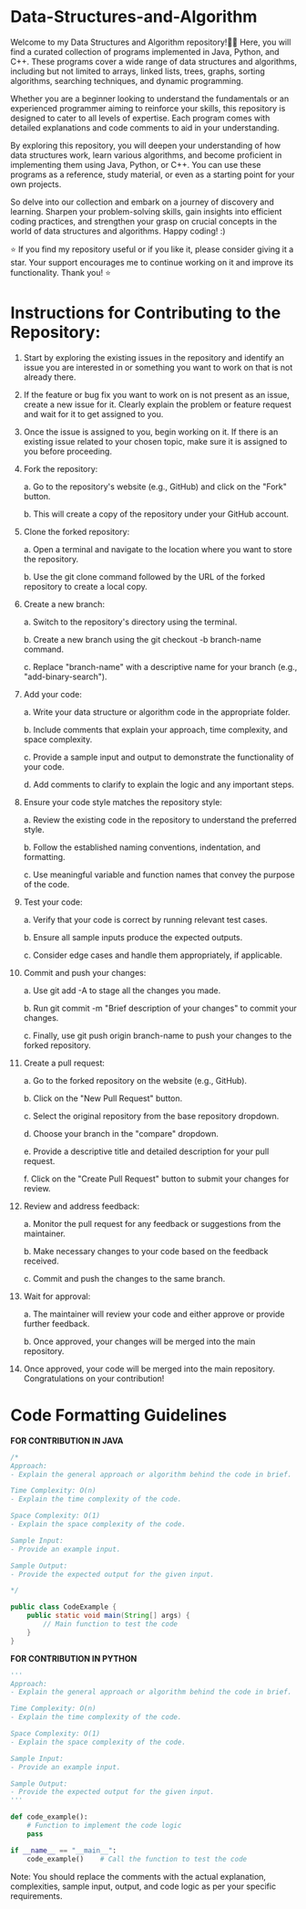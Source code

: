 # Data-Structures-and-Algorithm
Welcome to my Data Structures and Algorithm repository!👋🏻 Here, you will find a curated collection of programs implemented in Java, Python, and C++. These programs cover a wide range of data structures and algorithms, including but not limited to arrays, linked lists, trees, graphs, sorting algorithms, searching techniques, and dynamic programming.

Whether you are a beginner looking to understand the fundamentals or an experienced programmer aiming to reinforce your skills, this repository is designed to cater to all levels of expertise. Each program comes with detailed explanations and code comments to aid in your understanding. 

By exploring this repository, you will deepen your understanding of how data structures work, learn various algorithms, and become proficient in implementing them using Java, Python, or C++. You can use these programs as a reference, study material, or even as a starting point for your own projects.

So delve into our collection and embark on a journey of discovery and learning. Sharpen your problem-solving skills, gain insights into efficient coding practices, and strengthen your grasp on crucial concepts in the world of data structures and algorithms. Happy coding! :)

⭐️  If you find my repository useful or if you like it, please consider giving it a star. Your support encourages me to continue working on it and improve its functionality. Thank you!
⭐️

# Instructions for Contributing to the Repository:

1. Start by exploring the existing issues in the repository and identify an issue you are interested in or something you want to work on that is not already there.
2. If the feature or bug fix you want to work on is not present as an issue, create a new issue for it. Clearly explain the problem or feature request and wait for it to get assigned to you.
3. Once the issue is assigned to you, begin working on it. If there is an existing issue related to your chosen topic, make sure it is assigned to you before proceeding.
4. Fork the repository:
   
    a. Go to the repository's website (e.g., GitHub) and click on the "Fork" button.
   
    b. This will create a copy of the repository under your GitHub account.
   
5. Clone the forked repository:
   
    a. Open a terminal and navigate to the location where you want to store the repository.
   
    b. Use the git clone command followed by the URL of the forked repository to create a local copy.
   
6. Create a new branch:

    a. Switch to the repository's directory using the terminal.

    b. Create a new branch using the git checkout -b branch-name command.

    c. Replace "branch-name" with a descriptive name for your branch (e.g., "add-binary-search").
8. Add your code:

    a. Write your data structure or algorithm code in the appropriate folder.

    b. Include comments that explain your approach, time complexity, and space complexity.

    c. Provide a sample input and output to demonstrate the functionality of your code.

    d. Add comments to clarify to explain the logic and any important steps.
10. Ensure your code style matches the repository style:

    a. Review the existing code in the repository to understand the preferred style.
 
    b. Follow the established naming conventions, indentation, and formatting.

    c. Use meaningful variable and function names that convey the purpose of the code.
12. Test your code:

    a. Verify that your code is correct by running relevant test cases.

    b. Ensure all sample inputs produce the expected outputs.

    c. Consider edge cases and handle them appropriately, if applicable.
13. Commit and push your changes:

    a. Use git add -A to stage all the changes you made.

    b. Run git commit -m "Brief description of your changes" to commit your changes.

    c. Finally, use git push origin branch-name to push your changes to the forked repository.
14. Create a pull request:

    a. Go to the forked repository on the website (e.g., GitHub).

    b. Click on the "New Pull Request" button.

    c. Select the original repository from the base repository dropdown.

    d. Choose your branch in the "compare" dropdown.

    e. Provide a descriptive title and detailed description for your pull request.

    f. Click on the "Create Pull Request" button to submit your changes for review.

15. Review and address feedback:

    a. Monitor the pull request for any feedback or suggestions from the maintainer.

    b. Make necessary changes to your code based on the feedback received.

    c. Commit and push the changes to the same branch.

16. Wait for approval:

    a. The maintainer will review your code and either approve or provide further feedback.

    b. Once approved, your changes will be merged into the main repository.

17. Once approved, your code will be merged into the main repository. Congratulations on your contribution!

# Code Formatting Guidelines

**FOR CONTRIBUTION IN JAVA**

```java
/*
Approach:
- Explain the general approach or algorithm behind the code in brief.

Time Complexity: O(n)
- Explain the time complexity of the code.

Space Complexity: O(1)
- Explain the space complexity of the code.

Sample Input:
- Provide an example input.

Sample Output:
- Provide the expected output for the given input.

*/

public class CodeExample {
    public static void main(String[] args) {
        // Main function to test the code
    }
}
```

**FOR CONTRIBUTION IN PYTHON**

```python
'''
Approach:
- Explain the general approach or algorithm behind the code in brief.

Time Complexity: O(n)
- Explain the time complexity of the code.

Space Complexity: O(1)
- Explain the space complexity of the code.

Sample Input:
- Provide an example input.

Sample Output:
- Provide the expected output for the given input.
'''

def code_example():
    # Function to implement the code logic
    pass

if __name__ == "__main__":
    code_example()    # Call the function to test the code
```

Note: You should replace the comments with the actual explanation, complexities, sample input, output, and code logic as per your specific requirements.











